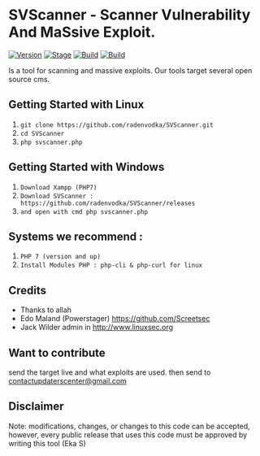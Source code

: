 # SVScanner - Scanner Vulnerability And MaSsive Exploit.

[![Version](https://img.shields.io/badge/SVScanner-1.1-brightgreen.svg?maxAge=259200)]()
[![Stage](https://img.shields.io/badge/Release-Stable-brightgreen.svg)]()
[![Build](https://img.shields.io/badge/Supported_OS-Linux-orange.svg)]()
[![Build](https://img.shields.io/badge/Supported_OS-Windows-blue.svg)]()

Is a tool for scanning and massive exploits. Our tools target several open source cms.

## Getting Started with Linux
1. ```git clone https://github.com/radenvodka/SVScanner.git```
2. ```cd SVScanner```
3. ```php svscanner.php```

## Getting Started with Windows 
1. ```Download Xampp (PHP7)```
2. ```Download SVScanner : https://github.com/radenvodka/SVScanner/releases```
3. ```and open with cmd php svscanner.php```

## Systems we recommend :
1. ```PHP 7 (version and up)```
2. ```Install Modules PHP : php-cli & php-curl for linux```

## Credits

- Thanks to allah
- Edo Maland (Powerstager) https://github.com/Screetsec
- Jack Wilder admin in http://www.linuxsec.org

## Want to contribute

send the target live and what exploits are used.
then send to contactupdaterscenter@gmail.com

## Disclaimer
Note: modifications, changes, or changes to this code can be accepted, however, every public release that uses this code must be approved by writing this tool (Eka S)
